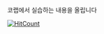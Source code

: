 코랩에서 실습하는 내용을 올립니다

[![HitCount](http://hits.dwyl.com/Namsik-Yoon/Namsik-Lab.svg)](http://hits.dwyl.com/Namsik-Yoon/Namsik-Lab)
